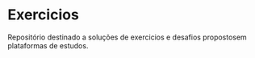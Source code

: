 # Exercicios
Repositório destinado a soluções de exercicios e desafios propostosem plataformas de estudos.
